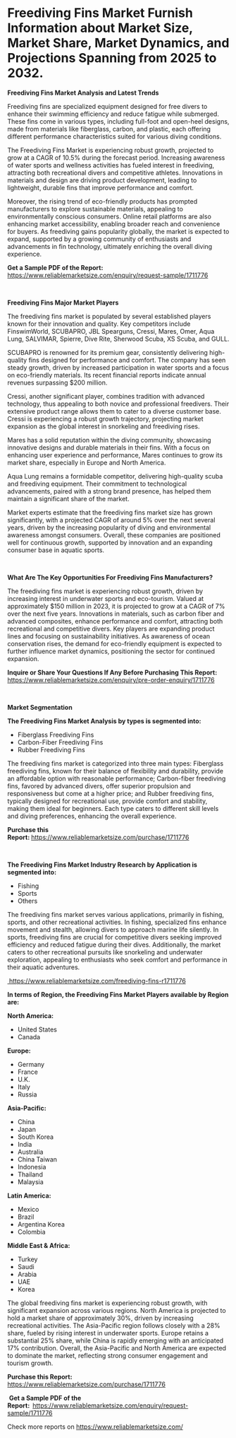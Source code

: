 <p><h1>Freediving Fins Market Furnish Information about Market Size, Market Share, Market Dynamics, and Projections Spanning from 2025 to 2032.</h1></p><p><strong>Freediving Fins Market Analysis and Latest Trends</strong></p>
<p><p>Freediving fins are specialized equipment designed for free divers to enhance their swimming efficiency and reduce fatigue while submerged. These fins come in various types, including full-foot and open-heel designs, made from materials like fiberglass, carbon, and plastic, each offering different performance characteristics suited for various diving conditions.</p><p>The Freediving Fins Market is experiencing robust growth, projected to grow at a CAGR of 10.5% during the forecast period. Increasing awareness of water sports and wellness activities has fueled interest in freediving, attracting both recreational divers and competitive athletes. Innovations in materials and design are driving product development, leading to lightweight, durable fins that improve performance and comfort.</p><p>Moreover, the rising trend of eco-friendly products has prompted manufacturers to explore sustainable materials, appealing to environmentally conscious consumers. Online retail platforms are also enhancing market accessibility, enabling broader reach and convenience for buyers. As freediving gains popularity globally, the market is expected to expand, supported by a growing community of enthusiasts and advancements in fin technology, ultimately enriching the overall diving experience.</p></p>
<p><strong>Get a Sample PDF of the Report:&nbsp;</strong> <a href="https://www.reliablemarketsize.com/enquiry/request-sample/1711776?utm_campaign=1103&utm_medium=2&utm_source=Github&utm_content=ia&utm_term=11012025&utm_id=freediving-fins">https://www.reliablemarketsize.com/enquiry/request-sample/1711776</a></p>
<p>&nbsp;</p>
<p><strong>Freediving Fins Major Market Players</strong></p>
<p><p>The freediving fins market is populated by several established players known for their innovation and quality. Key competitors include FinswimWorld, SCUBAPRO, JBL Spearguns, Cressi, Mares, Omer, Aqua Lung, SALVIMAR, Spierre, Dive Rite, Sherwood Scuba, XS Scuba, and GULL. </p><p>SCUBAPRO is renowned for its premium gear, consistently delivering high-quality fins designed for performance and comfort. The company has seen steady growth, driven by increased participation in water sports and a focus on eco-friendly materials. Its recent financial reports indicate annual revenues surpassing $200 million.</p><p>Cressi, another significant player, combines tradition with advanced technology, thus appealing to both novice and professional freedivers. Their extensive product range allows them to cater to a diverse customer base. Cressi is experiencing a robust growth trajectory, projecting market expansion as the global interest in snorkeling and freediving rises.</p><p>Mares has a solid reputation within the diving community, showcasing innovative designs and durable materials in their fins. With a focus on enhancing user experience and performance, Mares continues to grow its market share, especially in Europe and North America.</p><p>Aqua Lung remains a formidable competitor, delivering high-quality scuba and freediving equipment. Their commitment to technological advancements, paired with a strong brand presence, has helped them maintain a significant share of the market. </p><p>Market experts estimate that the freediving fins market size has grown significantly, with a projected CAGR of around 5% over the next several years, driven by the increasing popularity of diving and environmental awareness amongst consumers. Overall, these companies are positioned well for continuous growth, supported by innovation and an expanding consumer base in aquatic sports.</p></p>
<p>&nbsp;</p>
<p><strong>What Are The Key Opportunities For Freediving Fins Manufacturers?</strong></p>
<p><p>The freediving fins market is experiencing robust growth, driven by increasing interest in underwater sports and eco-tourism. Valued at approximately $150 million in 2023, it is projected to grow at a CAGR of 7% over the next five years. Innovations in materials, such as carbon fiber and advanced composites, enhance performance and comfort, attracting both recreational and competitive divers. Key players are expanding product lines and focusing on sustainability initiatives. As awareness of ocean conservation rises, the demand for eco-friendly equipment is expected to further influence market dynamics, positioning the sector for continued expansion.</p></p>
<p><strong>Inquire or Share Your Questions If Any Before Purchasing This Report:</strong> <a href="https://www.reliablemarketsize.com/enquiry/pre-order-enquiry/1711776?utm_campaign=1103&utm_medium=2&utm_source=Github&utm_content=ia&utm_term=11012025&utm_id=freediving-fins">https://www.reliablemarketsize.com/enquiry/pre-order-enquiry/1711776</a></p>
<p>&nbsp;</p>
<p><strong>Market Segmentation</strong></p>
<p><strong>The Freediving Fins Market Analysis by types is segmented into:</strong></p>
<p><ul><li>Fiberglass Freediving Fins</li><li>Carbon-Fiber Freediving Fins</li><li>Rubber Freediving Fins</li></ul></p>
<p><p>The freediving fins market is categorized into three main types: Fiberglass freediving fins, known for their balance of flexibility and durability, provide an affordable option with reasonable performance; Carbon-fiber freediving fins, favored by advanced divers, offer superior propulsion and responsiveness but come at a higher price; and Rubber freediving fins, typically designed for recreational use, provide comfort and stability, making them ideal for beginners. Each type caters to different skill levels and diving preferences, enhancing the overall experience.</p></p>
<p><strong>Purchase this Report:&nbsp;</strong><a href="https://www.reliablemarketsize.com/purchase/1711776?utm_campaign=1103&utm_medium=2&utm_source=Github&utm_content=ia&utm_term=11012025&utm_id=freediving-fins">https://www.reliablemarketsize.com/purchase/1711776</a></p>
<p>&nbsp;</p>
<p><strong>The Freediving Fins Market Industry Research by Application is segmented into:</strong></p>
<p><ul><li>Fishing</li><li>Sports</li><li>Others</li></ul></p>
<p><p>The freediving fins market serves various applications, primarily in fishing, sports, and other recreational activities. In fishing, specialized fins enhance movement and stealth, allowing divers to approach marine life silently. In sports, freediving fins are crucial for competitive divers seeking improved efficiency and reduced fatigue during their dives. Additionally, the market caters to other recreational pursuits like snorkeling and underwater exploration, appealing to enthusiasts who seek comfort and performance in their aquatic adventures.</p></p>
<p><a href="https://www.reliablemarketsize.com/freediving-fins-r1711776?utm_campaign=1103&utm_medium=2&utm_source=Github&utm_content=ia&utm_term=11012025&utm_id=freediving-fins">&nbsp;https://www.reliablemarketsize.com/freediving-fins-r1711776</a></p>
<p><strong>In terms of Region, the Freediving Fins Market Players available by Region are:</strong></p>
<p>
    <p> <strong> North America: </strong>
        <ul>
            <li>United States</li>
            <li>Canada</li>
        </ul>
        </p> 
    <p> <strong> Europe: </strong>
        <ul>
            <li>Germany</li>
            <li>France</li>
            <li>U.K.</li>
            <li>Italy</li>
            <li>Russia</li>
        </ul>
        </p> 
    <p> <strong> Asia-Pacific: </strong>
        <ul>
            <li>China</li>
            <li>Japan</li>
            <li>South Korea</li>
            <li>India</li>
            <li>Australia</li>
            <li>China Taiwan</li>
            <li>Indonesia</li>
            <li>Thailand</li>
            <li>Malaysia</li>
        </ul>
        </p> 
    <p> <strong> Latin America: </strong>
        <ul>
            <li>Mexico</li>
            <li>Brazil</li>
            <li>Argentina Korea</li>
            <li>Colombia</li>
        </ul>
        </p> 
    <p> <strong> Middle East & Africa: </strong>
        <ul>
            <li>Turkey</li>
            <li>Saudi</li>
            <li>Arabia</li>
            <li>UAE</li>
            <li>Korea</li>
        </ul>
    </p>
    </p>
<p><p>The global freediving fins market is experiencing robust growth, with significant expansion across various regions. North America is projected to hold a market share of approximately 30%, driven by increasing recreational activities. The Asia-Pacific region follows closely with a 28% share, fueled by rising interest in underwater sports. Europe retains a substantial 25% share, while China is rapidly emerging with an anticipated 17% contribution. Overall, the Asia-Pacific and North America are expected to dominate the market, reflecting strong consumer engagement and tourism growth.</p></p>
<p><strong>Purchase this Report: </strong><a href="https://www.reliablemarketsize.com/purchase/1711776?utm_campaign=1103&utm_medium=2&utm_source=Github&utm_content=ia&utm_term=11012025&utm_id=freediving-fins">https://www.reliablemarketsize.com/purchase/1711776</a></p>
<p>&nbsp;<strong>Get a Sample PDF of the Report:&nbsp;&nbsp;</strong><a href="https://www.reliablemarketsize.com/enquiry/request-sample/1711776?utm_campaign=1103&utm_medium=2&utm_source=Github&utm_content=ia&utm_term=11012025&utm_id=freediving-fins">https://www.reliablemarketsize.com/enquiry/request-sample/1711776</a></p>
<p><strong></strong></p>
<p>Check more reports on <a href="https://www.reliablemarketsize.com/?utm_campaign=1103&utm_medium=2&utm_source=Github&utm_content=ia&utm_term=11012025&utm_id=freediving-fins">https://www.reliablemarketsize.com/</a></p>